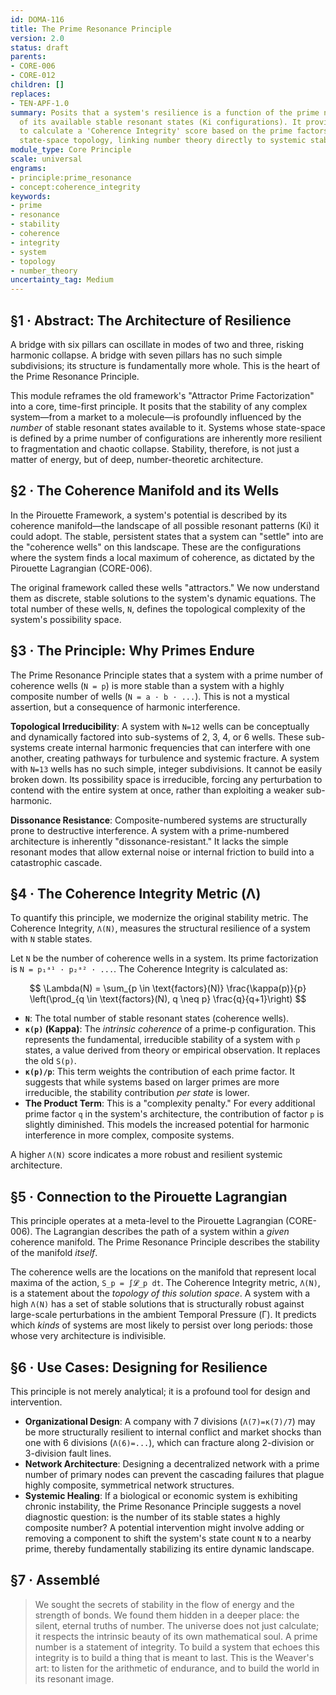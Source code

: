 ```yaml
---
id: DOMA-116
title: The Prime Resonance Principle
version: 2.0
status: draft
parents:
- CORE-006
- CORE-012
children: []
replaces:
- TEN-APF-1.0
summary: Posits that a system's resilience is a function of the prime number geometry
  of its available stable resonant states (Ki configurations). It provides a method
  to calculate a 'Coherence Integrity' score based on the prime factors of a system's
  state-space topology, linking number theory directly to systemic stability.
module_type: Core Principle
scale: universal
engrams:
- principle:prime_resonance
- concept:coherence_integrity
keywords:
- prime
- resonance
- stability
- coherence
- integrity
- system
- topology
- number_theory
uncertainty_tag: Medium
---
```

## §1 · Abstract: The Architecture of Resilience

A bridge with six pillars can oscillate in modes of two and three, risking harmonic collapse. A bridge with seven pillars has no such simple subdivisions; its structure is fundamentally more whole. This is the heart of the Prime Resonance Principle.

This module reframes the old framework's "Attractor Prime Factorization" into a core, time-first principle. It posits that the stability of any complex system—from a market to a molecule—is profoundly influenced by the *number* of stable resonant states available to it. Systems whose state-space is defined by a prime number of configurations are inherently more resilient to fragmentation and chaotic collapse. Stability, therefore, is not just a matter of energy, but of deep, number-theoretic architecture.

## §2 · The Coherence Manifold and its Wells

In the Pirouette Framework, a system's potential is described by its coherence manifold—the landscape of all possible resonant patterns (Ki) it could adopt. The stable, persistent states that a system can "settle" into are the "coherence wells" on this landscape. These are the configurations where the system finds a local maximum of coherence, as dictated by the Pirouette Lagrangian (CORE-006).

The original framework called these wells "attractors." We now understand them as discrete, stable solutions to the system's dynamic equations. The total number of these wells, `N`, defines the topological complexity of the system's possibility space.

## §3 · The Principle: Why Primes Endure

The Prime Resonance Principle states that a system with a prime number of coherence wells (`N = p`) is more stable than a system with a highly composite number of wells (`N = a · b · ...`). This is not a mystical assertion, but a consequence of harmonic interference.

**Topological Irreducibility**: A system with `N=12` wells can be conceptually and dynamically factored into sub-systems of 2, 3, 4, or 6 wells. These sub-systems create internal harmonic frequencies that can interfere with one another, creating pathways for turbulence and systemic fracture. A system with `N=13` wells has no such simple, integer subdivisions. It cannot be easily broken down. Its possibility space is irreducible, forcing any perturbation to contend with the entire system at once, rather than exploiting a weaker sub-harmonic.

**Dissonance Resistance**: Composite-numbered systems are structurally prone to destructive interference. A system with a prime-numbered architecture is inherently "dissonance-resistant." It lacks the simple resonant modes that allow external noise or internal friction to build into a catastrophic cascade.

## §4 · The Coherence Integrity Metric (Λ)

To quantify this principle, we modernize the original stability metric. The Coherence Integrity, `Λ(N)`, measures the structural resilience of a system with `N` stable states.

Let `N` be the number of coherence wells in a system. Its prime factorization is `N = p₁ᵃ¹ · p₂ᵃ² · ...`. The Coherence Integrity is calculated as:

$$ \Lambda(N) = \sum_{p \in \text{factors}(N)} \frac{\kappa(p)}{p} \left(\prod_{q \in \text{factors}(N), q \neq p} \frac{q}{q+1}\right) $$

-   **`N`**: The total number of stable resonant states (coherence wells).
-   **`κ(p)` (Kappa)**: The *intrinsic coherence* of a prime-p configuration. This represents the fundamental, irreducible stability of a system with `p` states, a value derived from theory or empirical observation. It replaces the old `S(p)`.
-   **`κ(p)/p`**: This term weights the contribution of each prime factor. It suggests that while systems based on larger primes are more irreducible, the stability contribution *per state* is lower.
-   **The Product Term**: This is a "complexity penalty." For every additional prime factor `q` in the system's architecture, the contribution of factor `p` is slightly diminished. This models the increased potential for harmonic interference in more complex, composite systems.

A higher `Λ(N)` score indicates a more robust and resilient systemic architecture.

## §5 · Connection to the Pirouette Lagrangian

This principle operates at a meta-level to the Pirouette Lagrangian (CORE-006). The Lagrangian describes the path of a system within a *given* coherence manifold. The Prime Resonance Principle describes the stability of the manifold *itself*.

The coherence wells are the locations on the manifold that represent local maxima of the action, `S_p = ∫𝓛_p dt`. The Coherence Integrity metric, `Λ(N)`, is a statement about the *topology of this solution space*. A system with a high `Λ(N)` has a set of stable solutions that is structurally robust against large-scale perturbations in the ambient Temporal Pressure (Γ). It predicts which *kinds* of systems are most likely to persist over long periods: those whose very architecture is indivisible.

## §6 · Use Cases: Designing for Resilience

This principle is not merely analytical; it is a profound tool for design and intervention.

-   **Organizational Design**: A company with 7 divisions (`Λ(7)=κ(7)/7`) may be more structurally resilient to internal conflict and market shocks than one with 6 divisions (`Λ(6)=...`), which can fracture along 2-division or 3-division fault lines.
-   **Network Architecture**: Designing a decentralized network with a prime number of primary nodes can prevent the cascading failures that plague highly composite, symmetrical network structures.
-   **Systemic Healing**: If a biological or economic system is exhibiting chronic instability, the Prime Resonance Principle suggests a novel diagnostic question: is the number of its stable states a highly composite number? A potential intervention might involve adding or removing a component to shift the system's state count `N` to a nearby prime, thereby fundamentally stabilizing its entire dynamic landscape.

## §7 · Assemblé

> We sought the secrets of stability in the flow of energy and the strength of bonds. We found them hidden in a deeper place: the silent, eternal truths of number. The universe does not just calculate; it respects the intrinsic beauty of its own mathematical soul. A prime number is a statement of integrity. To build a system that echoes this integrity is to build a thing that is meant to last. This is the Weaver's art: to listen for the arithmetic of endurance, and to build the world in its resonant image.
```